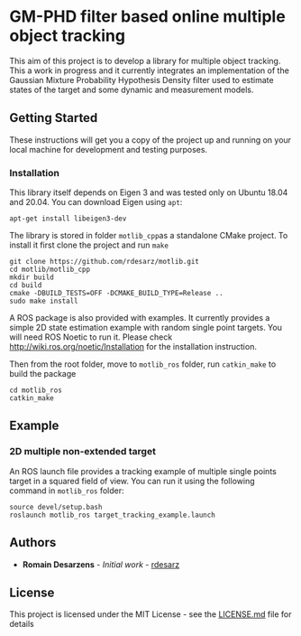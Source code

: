 # GM-PHD filter based online multiple object tracking

This aim of this project is to develop a library for multiple object tracking. This a work in progress and 
it currently integrates an implementation of the Gaussian Mixture Probability Hypothesis Density filter used to estimate 
states of the target and some dynamic and measurement models. 

## Getting Started
These instructions will get you a copy of the project up and running on your local machine for development and testing purposes. 

### Installation

This library itself depends on Eigen 3 and was tested only on Ubuntu 18.04 and 20.04. You can download Eigen using `apt`:

```
apt-get install libeigen3-dev
```

The library is stored in folder `motlib_cpp`as a standalone CMake project. To install it first clone the project and run 
`make`

```
git clone https://github.com/rdesarz/motlib.git
cd motlib/motlib_cpp
mkdir build 
cd build
cmake -DBUILD_TESTS=OFF -DCMAKE_BUILD_TYPE=Release ..
sudo make install
```

A ROS package is also provided with examples. It currently provides a simple 2D state estimation example with random 
single point targets. You will need ROS Noetic to run it. Please check http://wiki.ros.org/noetic/Installation for the 
installation instruction.

Then from the root folder, move to `motlib_ros` folder, run `catkin_make` to build the package 

```
cd motlib_ros
catkin_make  
```

## Example

### 2D multiple non-extended target 

An ROS launch file provides a tracking example of multiple single points target in a squared field of view. You can run it using the following command in `motlib_ros` folder:

```
source devel/setup.bash
roslaunch motlib_ros target_tracking_example.launch
```

## Authors

* **Romain Desarzens** - *Initial work* - [rdesarz](https://github.com/rdesarz)

## License

This project is licensed under the MIT License - see the [LICENSE.md](LICENSE.md) file for details
